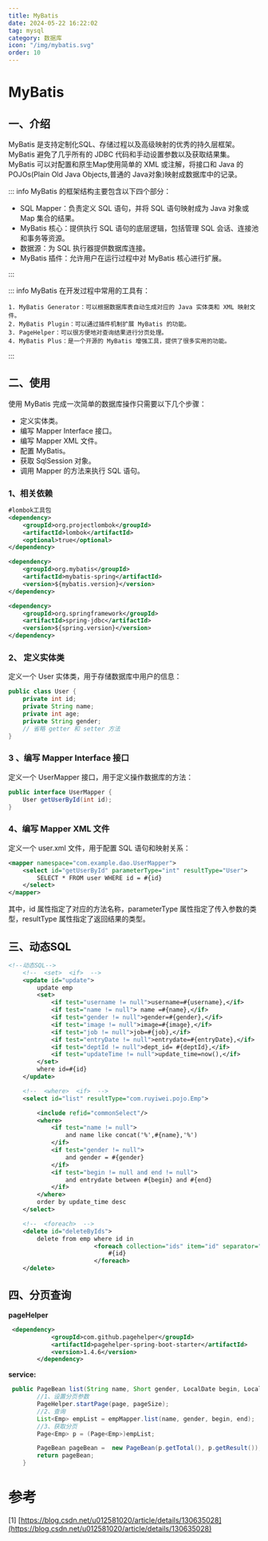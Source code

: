 ```yaml
---
title: MyBatis
date: 2024-05-22 16:22:02
tag: mysql
category: 数据库
icon: "/img/mybatis.svg"
order: 10
---
```


<!--more--->

# MyBatis

## 一、介绍

MyBatis 是支持定制化SQL、存储过程以及高级映射的优秀的持久层框架。MyBatis 避免了几乎所有的 JDBC 代码和手动设置参数以及获取结果集。MyBatis 可以对配置和原生Map使用简单的 XML 或注解，将接口和 Java 的 POJOs(Plain Old Java Objects,普通的 Java对象)映射成数据库中的记录。

::: info MyBatis 的框架结构主要包含以下四个部分：

- SQL Mapper：负责定义 SQL 语句，并将 SQL 语句映射成为 Java 对象或 Map 集合的结果。
- MyBatis 核心：提供执行 SQL 语句的底层逻辑，包括管理 SQL 会话、连接池和事务等资源。
- 数据源：为 SQL 执行器提供数据库连接。
- MyBatis 插件：允许用户在运行过程中对 MyBatis 核心进行扩展。

:::

::: info  MyBatis 在开发过程中常用的工具有：

 	1. MyBatis Generator：可以根据数据库表自动生成对应的 Java 实体类和 XML 映射文件。
 	2. MyBatis Plugin：可以通过插件机制扩展 MyBatis 的功能。
 	3. PageHelper：可以很方便地对查询结果进行分页处理。
 	4. MyBatis Plus：是一个开源的 MyBatis 增强工具，提供了很多实用的功能。

:::

## 二、使用

使用 MyBatis 完成一次简单的数据库操作只需要以下几个步骤：

- 定义实体类。
- 编写 Mapper Interface 接口。
- 编写 Mapper XML 文件。
- 配置 MyBatis。
- 获取 SqlSession 对象。
- 调用 Mapper 的方法来执行 SQL 语句。

### 1、相关依赖

```xml
#lombok工具包
<dependency>
    <groupId>org.projectlombok</groupId>
    <artifactId>lombok</artifactId>
    <optional>true</optional>
</dependency>

<dependency>
    <groupId>org.mybatis</groupId>
    <artifactId>mybatis-spring</artifactId>
    <version>${mybatis.version}</version>
</dependency>

<dependency>
    <groupId>org.springframework</groupId>
    <artifactId>spring-jdbc</artifactId>
    <version>${spring.version}</version>
</dependency>

```

### 2、 定义实体类

定义一个 User 实体类，用于存储数据库中用户的信息：

```java
public class User {
    private int id;
    private String name;
    private int age;
    private String gender;
    // 省略 getter 和 setter 方法
}
```

### 3 、编写 Mapper Interface 接口

定义一个 UserMapper 接口，用于定义操作数据库的方法：

```java
public interface UserMapper {
    User getUserById(int id);
}
```

### 4、编写 Mapper XML 文件

定义一个 user.xml 文件，用于配置 SQL 语句和映射关系：

```xml
<mapper namespace="com.example.dao.UserMapper">
    <select id="getUserById" parameterType="int" resultType="User">
        SELECT * FROM user WHERE id = #{id}
    </select>
</mapper>
```

其中，id 属性指定了对应的方法名称，parameterType 属性指定了传入参数的类型，resultType 属性指定了返回结果的类型。



## 三、动态SQL

```xml
<!--动态SQL-->
	<!--  <set>  <if>  -->
    <update id="update">
        update emp
        <set>
            <if test="username != null">username=#{username},</if>
            <if test="name != null"> name =#{name},</if>
            <if test="gender != null">gender=#{gender},</if>
            <if test="image != null">image=#{image},</if>
            <if test="job != null">job=#{job},</if>
            <if test="entryDate != null">entrydate=#{entryDate},</if>
            <if test="deptId != null">dept_id= #{deptId},</if>
            <if test="updateTime != null">update_time=now(),</if>
        </set>
        where id=#{id}
    </update>

	<!--  <where>  <if>  -->
    <select id="list" resultType="com.ruyiwei.pojo.Emp">

        <include refid="commonSelect"/>
        <where>
            <if test="name != null">
                and name like concat('%',#{name},'%')
            </if>
            <if test="gender != null">
                and gender = #{gender}
            </if>
            <if test="begin != null and end != null">
                and entrydate between #{begin} and #{end}
            </if>
        </where>
        order by update_time desc
    </select>

	<!--  <foreach>  -->
 	<delete id="deleteByIds">
        delete from emp where id in
                        <foreach collection="ids" item="id" separator="," open="(" close=")">
                            #{id}
                        </foreach>
    </delete>
```

## 四、分页查询

**pageHelper**

```xml
 <dependency>
            <groupId>com.github.pagehelper</groupId>
            <artifactId>pagehelper-spring-boot-starter</artifactId>
            <version>1.4.6</version>
        </dependency>
```

**service:**

```java
 public PageBean list(String name, Short gender, LocalDate begin, LocalDate end, Integer page, Integer pageSize) {
       	//1、设置分页参数
     	PageHelper.startPage(page, pageSize);
		//2、查询
        List<Emp> empList = empMapper.list(name, gender, begin, end);
		//3、获取分页
        Page<Emp> p = (Page<Emp>)empList;

        PageBean pageBean =  new PageBean(p.getTotal(), p.getResult());
        return pageBean;
    }
```



# 参考

[1] [https://blog.csdn.net/u012581020/article/details/130635028](https://blog.csdn.net/u012581020/article/details/130635028)